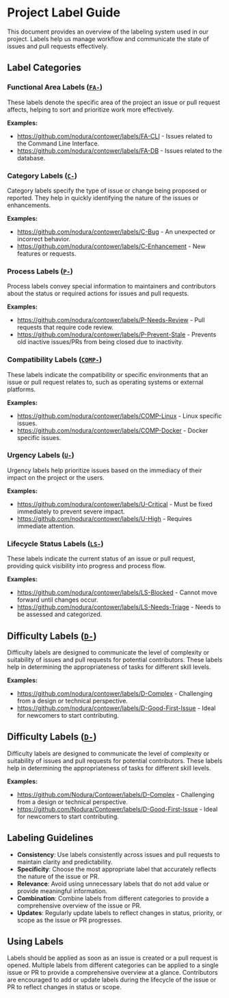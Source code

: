 # Project Label Guide

This document provides an overview of the labeling system used in our project. Labels help us manage workflow and communicate the state of issues and pull requests effectively.

## Label Categories

### Functional Area Labels ([`FA-`][FA])

These labels denote the specific area of the project an issue or pull request affects, helping to sort and prioritize work more effectively.

**Examples:**

-   https://github.com/nodura/contower/labels/FA-CLI - Issues related to the Command Line Interface.
-   https://github.com/nodura/contower/labels/FA-DB - Issues related to the database.

### Category Labels ([`C-`][C])

Category labels specify the type of issue or change being proposed or reported. They help in quickly identifying the nature of the issues or enhancements.

**Examples:**

-   https://github.com/nodura/contower/labels/C-Bug - An unexpected or incorrect behavior.
-   https://github.com/nodura/contower/labels/C-Enhancement - New features or requests.

### Process Labels ([`P-`][P])

Process labels convey special information to maintainers and contributors about the status or required actions for issues and pull requests.

**Examples:**

-   https://github.com/nodura/contower/labels/P-Needs-Review - Pull requests that require code review.
-   https://github.com/nodura/contower/labels/P-Prevent-Stale - Prevents old inactive issues/PRs from being closed due to inactivity.

### Compatibility Labels ([`COMP-`][COMP])

These labels indicate the compatibility or specific environments that an issue or pull request relates to, such as operating systems or external platforms.

**Examples:**

-   https://github.com/nodura/contower/labels/COMP-Linux - Linux specific issues.
-   https://github.com/nodura/contower/labels/COMP-Docker - Docker specific issues.

### Urgency Labels ([`U-`][U])

Urgency labels help prioritize issues based on the immediacy of their impact on the project or the users.

**Examples:**

-   https://github.com/nodura/contower/labels/U-Critical - Must be fixed immediately to prevent severe impact.
-   https://github.com/nodura/contower/labels/U-High - Requires immediate attention.

### Lifecycle Status Labels ([`LS-`][LS])

These labels indicate the current status of an issue or pull request, providing quick visibility into progress and process flow.

**Examples:**

-   https://github.com/nodura/contower/labels/LS-Blocked - Cannot move forward until changes occur.
-   https://github.com/nodura/contower/labels/LS-Needs-Triage - Needs to be assessed and categorized.

## Difficulty Labels ([`D-`][D])

Difficulty labels are designed to communicate the level of complexity or suitability of issues and pull requests for potential contributors. These labels help in determining the appropriateness of tasks for different skill levels.

**Examples:**

-   https://github.com/nodura/contower/labels/D-Complex - Challenging from a design or technical perspective.
-   https://github.com/nodura/contower/labels/D-Good-First-Issue - Ideal for newcomers to start contributing.

## Difficulty Labels ([`D-`][D])

Difficulty labels are designed to communicate the level of complexity or suitability of issues and pull requests for potential contributors. These labels help in determining the appropriateness of tasks for different skill levels.

**Examples:**

-   https://github.com/Nodura/Contower/labels/D-Complex - Challenging from a design or technical perspective.
-   https://github.com/Nodura/Contower/labels/D-Good-First-Issue - Ideal for newcomers to start contributing.

## Labeling Guidelines

-   **Consistency**: Use labels consistently across issues and pull requests to maintain clarity and predictability.
-   **Specificity**: Choose the most appropriate label that accurately reflects the nature of the issue or PR.
-   **Relevance**: Avoid using unnecessary labels that do not add value or provide meaningful information.
-   **Combination**: Combine labels from different categories to provide a comprehensive overview of the issue or PR.
-   **Updates**: Regularly update labels to reflect changes in status, priority, or scope as the issue or PR progresses.

## Using Labels

Labels should be applied as soon as an issue is created or a pull request is opened. Multiple labels from different categories can be applied to a single issue or PR to provide a comprehensive overview at a glance. Contributors are encouraged to add or update labels during the lifecycle of the issue or PR to reflect changes in status or scope.

[FA]: https://github.com/nodura/contower/labels?q=FA-
[C]: https://github.com/nodura/contower/labels?q=C-
[P]: https://github.com/nodura/contower/labels?q=P-
[COMP]: https://github.com/nodura/contower/labels?q=COMP-
[U]: https://github.com/nodura/contower/labels?q=U-
[LS]: https://github.com/nodura/contower/labels?q=LS-
[D]: https://github.com/nodura/contower/labels?q=D-
